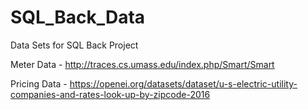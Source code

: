 # SQL_Back_Data
Data Sets for SQL Back Project


Meter Data - http://traces.cs.umass.edu/index.php/Smart/Smart

Pricing Data - https://openei.org/datasets/dataset/u-s-electric-utility-companies-and-rates-look-up-by-zipcode-2016
